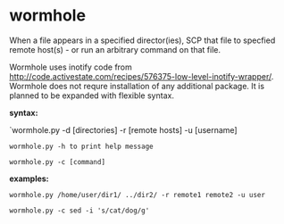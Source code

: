 wormhole
=========
When a file appears in a specified director(ies), SCP that file to specfied remote host(s) - or run an arbitrary command on that file.

Wormhole uses inotify code from http://code.activestate.com/recipes/576375-low-level-inotify-wrapper/. Wormhole does not requre installation of any additional package.
It is planned to be expanded with flexible syntax.

__syntax:__

`wormhole.py -d [directories] -r [remote hosts] -u [username]

`wormhole.py -h to print help message `

`wormhole.py -c [command]`

__examples:__

`wormhole.py /home/user/dir1/ ../dir2/ -r remote1 remote2 -u user`

`wormhole.py -c sed -i 's/cat/dog/g'`
